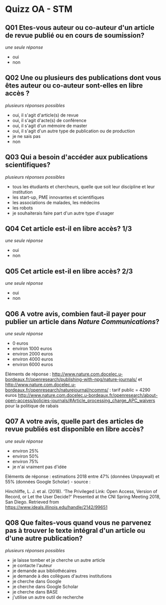 # Quizz OA - STM

## Q01 Etes-vous auteur ou co-auteur d'un article de revue publié ou en cours de soumission?

_une seule réponse_

* oui
* non

## Q02 Une ou plusieurs des publications dont vous êtes auteur ou co-auteur sont-elles en libre accès ?

_plusieurs réponses possibles_

* oui, il s'agit d'article(s) de revue
* oui, il s'agit d'acte(s) de conférence
* oui, il s'agit d'un mémoire de master
* oui, il s'agit d'un autre type de publication ou de production
* je ne sais pas
* non

## Q03 Qui a besoin d'accéder aux publications scientifiques?

_plusieurs réponses possibles_

* tous les étudiants et chercheurs, quelle que soit leur discipline et leur institution
* les start-up, PME innovantes et scientifiques
* les associations de malades, les médecins
* les robots
* je souhaiterais faire part d'un autre type d'usager

## Q04 Cet article est-il en libre accès? 1/3

_une seule réponse_

* oui
* non

## Q05 Cet article est-il en libre accès? 2/3

_une seule réponse_

* oui
* non

## Q06 A votre avis, combien faut-il payer pour publier un article dans _Nature Communications_?

_une seule réponse_

* 0 euros
* environ 1000 euros
* environ 2000 euros
* environ 4000 euros
*  environ 6000 euros

Eléments de réponse : http://www.nature.com.docelec.u-bordeaux.fr/openresearch/publishing-with-npg/nature-journals/ et http://www.nature.com.docelec.u-bordeaux.fr/openresearch/naturejournal/ncomms/ : tarif public = 4290 euros
http://www.nature.com.docelec.u-bordeaux.fr/openresearch/about-open-access/policies-journals/#Article_processing_charge_APC_waivers pour la politique de rabais

## Q07 A votre avis, quelle part des articles de revue publiés est disponible en libre accès?

_une seule réponse_

* environ 25%
* environ 50%
* environ 75%
* je n'ai vraiment pas d'idée

Eléments de réponse : estimations 2018 entre 47% (données Unpaywall) et 55% (données Google Scholar) - source :

Hinchliffe, L. J. et al. (2018). ‘The Privileged Link: Open Access, Version of Record, or Let the User Decide?’ Presented at the CNI Spring Meeting 2018, San Diego. Retrieved from https://www.ideals.illinois.edu/handle/2142/99651


## Q08 Que faites-vous quand vous ne parvenez pas à trouver le texte intégral d'un article ou d'une autre publication?

_plusieurs réponses possibles_

* je laisse tomber et je cherche un autre article
* je contacte l'auteur
* je demande aux bibliothécaires
* je demande à des collègues d'autres institutions
* je cherche dans Google
* je cherche dans Google Scholar
* je cherche dans BASE
* j'utilise un autre outil de recherche
